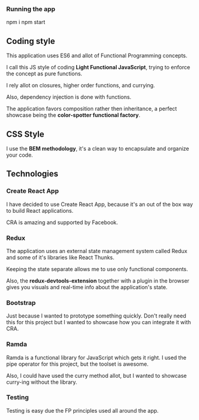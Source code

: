### Running the app
npm i
npm start

## Coding style
This application uses ES6 and allot of Functional Programming concepts.

I call this JS style of coding **Light Functional JavaScript**, trying to enforce the concept as pure functions.

I rely allot on closures, higher order functions, and currying.

Also, dependency injection is done with functions.

The application favors composition rather then inheritance, a perfect showcase being the **color-spotter functional factory**.

## CSS Style
I use the **BEM methodology**, it's a clean way to encapsulate and organize your code.

## Technologies

### Create React App
I have decided to use Create React App, because it's an out of the box way to build React applications.

CRA is amazing and supported by Facebook.

### Redux
The application uses an external state management system called Redux and some of it's libraries like React Thunks.

Keeping the state separate allows me to use only functional components.

Also, the **redux-devtools-extension** together with a plugin in the browser gives you visuals and real-time info about the application's state.

### Bootstrap
Just because I wanted to prototype something quickly. Don't really need this for this project but I wanted to showcase how you can integrate it with CRA.

### Ramda
Ramda is a functional library for JavaScript which gets it right.
I used the pipe operator for this project, but the toolset is awesome.

Also, I could have used the curry method allot, but I wanted to showcase curry-ing without the library.

### Testing

Testing is easy due the FP principles used all around the app.
